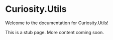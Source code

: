 # Curiosity.Utils

Welcome to the documentation for Curiosity.Utils!

This is a stub page. More content coming soon. 